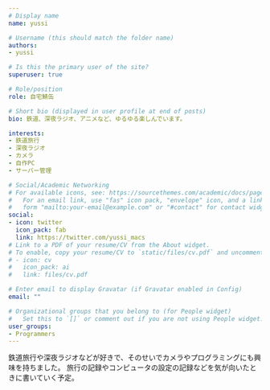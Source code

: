 ```yaml
---
# Display name
name: yussi

# Username (this should match the folder name)
authors:
- yussi

# Is this the primary user of the site?
superuser: true

# Role/position
role: 自宅鯖缶

# Short bio (displayed in user profile at end of posts)
bio: 鉄道、深夜ラジオ、アニメなど、ゆるゆる楽しんでいます。

interests:
- 鉄道旅行
- 深夜ラジオ
- カメラ
- 自作PC
- サーバー管理

# Social/Academic Networking
# For available icons, see: https://sourcethemes.com/academic/docs/page-builder/#icons
#   For an email link, use "fas" icon pack, "envelope" icon, and a link in the
#   form "mailto:your-email@example.com" or "#contact" for contact widget.
social:
- icon: twitter
  icon_pack: fab
  link: https://twitter.com/yussi_macs
# Link to a PDF of your resume/CV from the About widget.
# To enable, copy your resume/CV to `static/files/cv.pdf` and uncomment the lines below.
# - icon: cv
#   icon_pack: ai
#   link: files/cv.pdf

# Enter email to display Gravatar (if Gravatar enabled in Config)
email: ""

# Organizational groups that you belong to (for People widget)
#   Set this to `[]` or comment out if you are not using People widget.
user_groups:
- Programmers
---
```

鉄道旅行や深夜ラジオなどが好きで、そのせいでカメラやプログラミングにも興味を持ちました。
旅行の記録やコンピュータの設定の記録などを気が向いたときに書いていく予定。